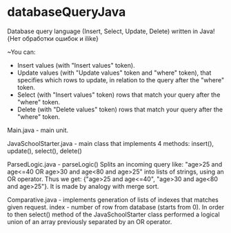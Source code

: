 # databaseQueryJava
Database query language (Insert, Select, Update, Delete) written in Java!
{Нет обработки ошибок и ilike}

~You can: 
  - Insert values (with "Insert values" token).
  - Update values (with "Update values" token and "where" token), 
    that specifies which rows to update, in relation to the query after the "where" token.
  - Select (with "Insert values" token) rows that match your query after the "where" token.
  - Delete (with "Delete values" token) rows that match your query after the "where" token.

Main.java - main unit.

JavaSchoolStarter.java - main class that implements 4 methods: insert(), update(), select(), delete()

ParsedLogic.java - parseLogic() Splits an incoming query like: "age>25 and age<=40 OR age>30 and age<80 and age>25"
    into lists of strings, using an OR operator. Thus we get: {"age>25 and age<=40", "age>30 and age<80 and age>25"}.
    It is made by analogy with merge sort.

Comparative.java - implements generation of lists of indexes that matches given request. index - number of row
    from database (starts from 0). In order to then select() method of the JavaSchoolStarter class
    performed a logical union of an array previously separated by an OR operator.

